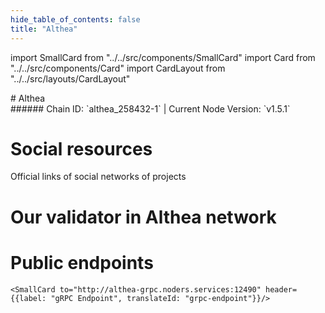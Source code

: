 ```yaml
---
hide_table_of_contents: false
title: "Althea"
---
```


import SmallCard from "../../src/components/SmallCard"
import Card from "../../src/components/Card"
import CardLayout from "../../src/layouts/CardLayout"

<div class="h1-with-icon icon-althea">
# Althea
</div>
###### Chain ID: `althea_258432-1` | Current Node Version: `v1.5.1`



# Social resources
Official links of social networks of projects

<CardLayout autoFitEnabled={false}>
    <SmallCard to="https://www.althea.net/" header={{label: "Website", translateId: "social-telegram"}} iconPath="img/website-icon.svg"/>
    <SmallCard to="https://github.com/althea-net/althea-chain" header={{label: "GitHub", translateId: "social-telegram"}} iconPath="img/github-icon.svg"/>
    <SmallCard to="https://discord.gg/hHx7HxcycF" header={{label: "Discord", translateId: "social-telegram"}} iconPath="img/discord-icon.svg"/>
    <SmallCard to="https://twitter.com/AltheaNetwork" header={{label: "X", translateId: "social-telegram"}} iconPath="img/x-icon.svg"/>
    
</CardLayout>

# Our validator in Althea network

<CardLayout autoFitEnabled={true}>
    <Card
        to=""
        header={{
            label: "[NODERS]TEAM",
            translateId: "development-setup",
        }}
        body={{
            label: "Trusted blockchain validator",
        }}
        iconPath="img/kotlin-icon.svg"
    />
</CardLayout>

# Public endpoints 

<CardLayout autoFitEnabled={true}>
    <SmallCard to="https://althea-rpc.noders.services" header={{label: "RPC Endpoint", translateId: "rpc-endpoint"}}/>
    <SmallCard to="https://althea-api.noders.services" header={{label: "API Endpoint", translateId: "api-endpoint"}}/>
    
    <SmallCard to="http://althea-grpc.noders.services:12490" header={{label: "gRPC Endpoint", translateId: "grpc-endpoint"}}/>
</CardLayout>



